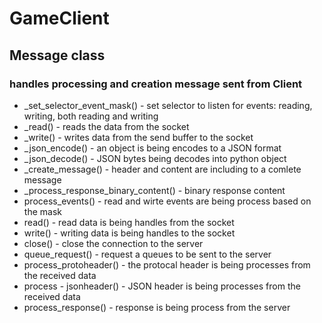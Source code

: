 # GameClient 

## Message class
### handles processing and creation message sent from Client
* _set_selector_event_mask() - set selector to listen for events: reading, writing, both reading and writing
* _read() - reads the data from the socket 
* _write() - writes data from the send buffer to the socket
* _json_encode() - an object is being encodes to a JSON format
* _json_decode() -  JSON bytes being decodes into python object
* _create_message() - header and content are including to a comlete message
* _process_response_binary_content() - binary response content 
* process_events() - read and wirte events are being process based on the mask 
* read() - read data is being handles from the socket
* write() - writing data is being handles to the socket
* close() - close the connection to the server 
* queue_request() - request a queues to be sent to the server
* process_protoheader() - the protocal header is being processes from the received data
* process - jsonheader() - JSON header is being processes from the received data 
* process_response() - response is being process from the server 